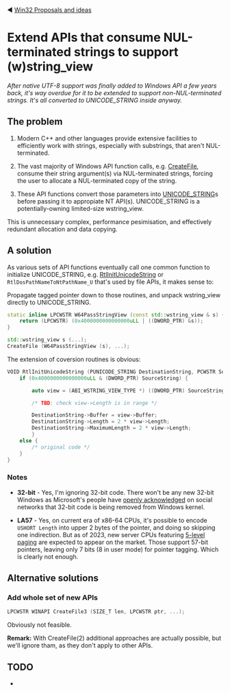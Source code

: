 :arrow_backward: [Win32 Proposals and ideas](README.md)

# Extend APIs that consume NUL-terminated strings to support (w)string_view

*After native UTF-8 support was finally added to Windows API a few years back,
it's way overdue for it to be extended to support non-NUL-terminated strings.
It's all converted to UNICODE_STRING inside anyway.*

## The problem

1. Modern C++ and other languages provide extensive facilities to efficiently work with strings,
especially with substrings, that aren't NUL-terminated.

2. The vast majority of Windows API function calls,
e.g. [CreateFile](https://learn.microsoft.com/en-us/windows/win32/api/fileapi/nf-fileapi-createfilew),
consume their string argument(s) via NUL-terminated strings,
forcing the user to allocate a NUL-terminated copy of the string.

3. These API functions convert those parameters into
[UNICODE_STRING](https://learn.microsoft.com/en-us/windows/win32/api/subauth/ns-subauth-unicode_string)s
before passing it to appropiate NT API(s). UNICODE_STRING is a potentially-owning limited-size wstring_view.

This is unnecessary complex, performance pesimisation, and effectively redundant allocation and data copying.

## A solution

As various sets of API functions eventually call one common function to initialize UNICODE_STRING, e.g.
[RtlInitUnicodeString](https://learn.microsoft.com/en-us/windows-hardware/drivers/ddi/wdm/nf-wdm-rtlinitunicodestring)
or `RtlDosPathNameToNtPathName_U` that's used by file APIs, it makes sense to:

Propagate tagged pointer down to those routines, and unpack wstring_view directly to UNICODE_STRING.

```cpp
static inline LPCWSTR W64PassStringView (const std::wstring_view & s) {
    return (LPCWSTR) (0x4000000000000000uLL | ((DWORD_PTR) &s));
}

std::wstring_view s (...);
CreateFile (W64PassStringView (s), ...);
```

The extension of coversion routines is obvious:

```cpp
VOID RtlInitUnicodeString (PUNICODE_STRING DestinationString, PCWSTR SourceString) {
    if (0x4000000000000000uLL & (DWORD_PTR) SourceString) {

        auto view = (ABI_WSTRING_VIEW_TYPE *) ((DWORD_PTR) SourceString & 0x00FFFFFFFFFFFFFFuLL);

        /* TBD: check view->Length is in range */

        DestinationString->Buffer = view->Buffer;
        DestinationString->Length = 2 * view->Length;
        DestinationString->MaximumLength = 2 * view->Length;
        }
    else {
        /* original code */
    }
}

```

### Notes

* **32-bit** - Yes, I'm ignoring 32-bit code.
There won't be any new 32-bit Windows as Microsoft's people have
[openly acknowledged](https://twitter.com/JosephBialek/status/1581751766793981953)
on social networks that 32-bit code is being removed from Windows kernel.

* **LA57** - Yes, on current era of x86-64 CPUs, it's possible to encode `USHORT Length` into upper 2 bytes of the pointer,
and doing so skipping one indirection.
But as of 2023, new server CPUs featuring [5-level paging](https://en.wikipedia.org/wiki/Intel_5-level_paging) are expected
to appear on the market. Those support 57-bit pointers, leaving only 7 bits (8 in user mode) for pointer tagging.
Which is clearly not enough.

## Alternative solutions

### Add whole set of new APIs

```cpp
LPCWSTR WINAPI CreateFile3 (SIZE_T len, LPCWSTR ptr, ...);
```

Obviously not feasible.

**Remark:** With CreateFile(2) additional approaches are actually possible, but we'll ignore tham, as they don't apply to other APIs.

## TODO

*
